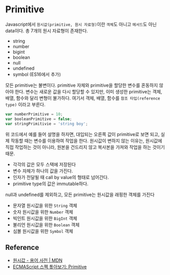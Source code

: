 # Primitive

Javascript에서 `원시값(primitive, 원시 자료형)`이란 `객체`도 아니고 `메서드`도 아닌 data이다.
총 7개의 원시 자료형이 존재한다.

- string
- number
- bigint
- boolean
- null
- undefined
- symbol (ES16에서 추가)

모든 primitive는 불변이다. primitive 자체와 primitive을 할당한 변수를 혼동하지 않아야 한다. 변수는 새로운 값을 다시 할당할 수 있지만, 이미 생성한 primitive는 객체, 배열, 함수와 달리 변형이 불가하다. 여기서 객체, 배열, 함수를 `참조 타입(reference type)` 이라고 부른다.

```js
var numberPrimitive = 10;
var booleanPrimitive = false;
var stringPrimitivie = 'string boy';
```

위 코드에서 예를 들어 설명을 하자면, 대입되는 오른쪽 값이 primitive로 보면 되고, 실제 작동할 때는 변수를 이용하여 작업을 한다. 원시값이 변하지 않는 이유는, 원시값에 직접 작업하는 것이 아니라, 원본을 건드리지 않고 복사본을 가져와 작업을 하는 것이기 때문.

- 각각의 값은 모두 스택에 저장된다
- 변수 자체가 하나의 값을 가진다.
- 인자가 전달될 때 call by value의 형태로 넘어간다.
- primitive type의 값은 immutable하다.

null과 undefined를 제외하고, 모든 primitive는 원시값을 래핑한 객체를 가진다

- 문자열 원시값을 위한 `String` 객체
- 숫자 원시값을 위한 `Number` 객체
- 빅인트 원시값을 위한 `BigInt` 객체
- 불리언 원시값을 위한 `Boolean` 객체
- 심볼 원시값을 위한 `Symbol` 객체

## Reference

- [원시값 - 용어 사전 | MDN](https://developer.mozilla.org/ko/docs/Glossary/Primitive)
- [ECMAScript 스펙 톺아보기: Primitive](https://meetup.toast.com/posts/143)
